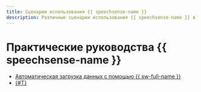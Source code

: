 ```yaml
---
title: Сценарии использования {{ speechsense-name }}
description: Различные сценарии использования {{ speechsense-name }} в {{ yandex-cloud }}.
---
```


# Практические руководства {{ speechsense-name }}

* [Автоматическая загрузка данных с помощью {{ sw-full-name }}](auto-upload.md)
* [{#T}](bitrix24.md)